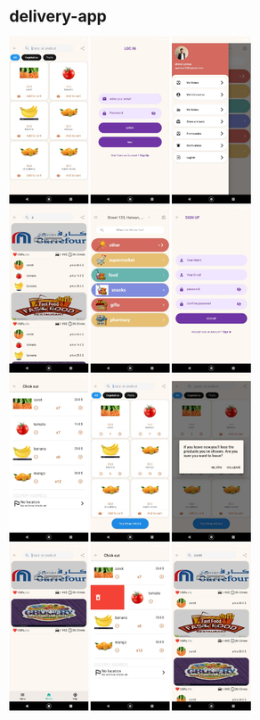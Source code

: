 # delivery-app
<img src="deliveryAppScreens/1.jpg" alt="1" height="300"/> <img src="deliveryAppScreens/2.jpg" alt="2" height="300"/> <img src="deliveryAppScreens/3.jpg" alt="3" height="300"/> <img src="deliveryAppScreens/4.jpg" alt="4" height="300"/> <img src="deliveryAppScreens/5.jpg" alt="5" height="300"/> <img src="deliveryAppScreens/6.jpg" alt="6" height="300"/> <img src="deliveryAppScreens/7.jpg" alt="7" height="300"/> <img src="deliveryAppScreens/8.jpg" alt="8" height="300"/> <img src="deliveryAppScreens/9.jpg" alt="9" height="300"/> <img src="deliveryAppScreens/10.jpg" alt="10" height="300"/> <img src="deliveryAppScreens/11.jpg" alt="11" height="300"/> <img src="deliveryAppScreens/12.jpg" alt="12" height="300"/>
